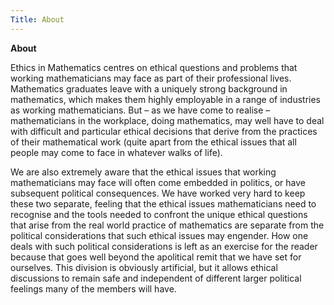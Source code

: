 ```yaml
---
Title: About
---
```


**About**

Ethics in Mathematics centres on ethical questions and problems that working mathematicians may face as part of their professional lives. Mathematics graduates leave with a uniquely strong background in mathematics, which makes them highly employable in a range of industries as working mathematicians. But – as we have come to realise – mathematicians in the workplace, doing mathematics, may well have to deal with difficult and particular ethical decisions that derive from the practices of their mathematical work (quite apart from the ethical issues that all people may come to face in whatever walks of life).

We are also extremely aware that the ethical issues that working mathematicians may face will often come embedded in politics, or have subsequent political consequences. We have worked very hard to keep these two separate, feeling that the ethical issues mathematicians need to recognise and the tools needed to confront the unique ethical questions that arise from the real world practice of mathematics are separate from the political considerations that such ethical issues may engender. How one deals with such political considerations is left as an exercise for the reader because that goes well beyond the apolitical remit that we have set for ourselves. This division is obviously artificial, but it allows ethical discussions to remain safe and independent of different larger political feelings many of the members will have.
